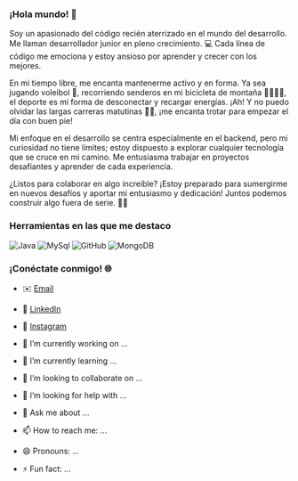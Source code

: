 ### ¡Hola mundo! 👋
Soy un apasionado del código recién aterrizado en el mundo del desarrollo. Me llaman desarrollador junior en pleno crecimiento. 💻 Cada línea de código me emociona y estoy ansioso por aprender y crecer con los mejores.

En mi tiempo libre, me encanta mantenerme activo y en forma. Ya sea jugando voleibol 🏐, recorriendo senderos en mi bicicleta de montaña 🚵‍♂️🚴‍♂️, el deporte es mi forma de desconectar y recargar energías. ¡Ah! Y no puedo olvidar las largas carreras matutinas 🏃‍♂️, ¡me encanta trotar para empezar el día con buen pie!

Mi enfoque en el desarrollo se centra especialmente en el backend, pero mi curiosidad no tiene límites; estoy dispuesto a explorar cualquier tecnología que se cruce en mi camino. Me entusiasma trabajar en proyectos desafiantes y aprender de cada experiencia.

¿Listos para colaborar en algo increíble? ¡Estoy preparado para sumergirme en nuevos desafíos y aportar mi entusiasmo y dedicación! Juntos podemos construir algo fuera de serie. 🚀✨

### Herramientas en las que me destaco

![Java](https://img.shields.io/badge/Lenguajes-Java-yellow)
![MySql](https://img.shields.io/badge/BaseDeDatos-MySql-blue)
![GitHub](https://img.shields.io/badge/-GitHub-red)
![MongoDB](https://img.shields.io/badge/-MongoDB-green)



### ¡Conéctate conmigo! 🌐

- ✉️ [Email](mailto:ersanchezg100@gmail.com)
- 💼 [LinkedIn](https://www.linkedin.com/in/romairo-sanchez-b08436248/)
- 📸 [Instagram](https://www.instagram.com/romairo.s/)




- 🔭 I’m currently working on ...
- 🌱 I’m currently learning ...
- 👯 I’m looking to collaborate on ...
- 🤔 I’m looking for help with ...
- 💬 Ask me about ...
- 📫 How to reach me: ...
- 😄 Pronouns: ...
- ⚡ Fun fact: ...

